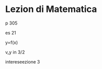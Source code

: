 # Lezion di Matematica

p 305


es 21

y=f(x)

v_y in 3/2

intereseezione 3
<!--stackedit_data:
eyJoaXN0b3J5IjpbMTU3NjA1NjUwOF19
-->